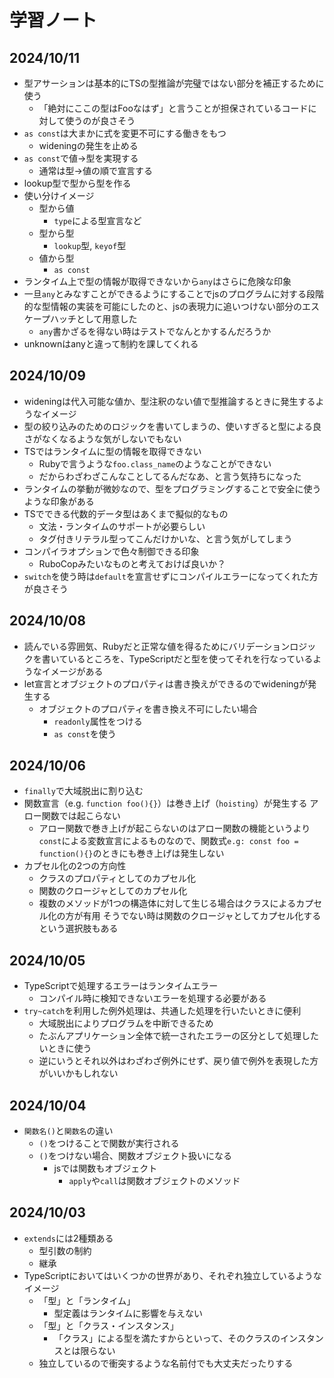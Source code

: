 # 学習ノート
## 2024/10/11
- 型アサーションは基本的にTSの型推論が完璧ではない部分を補正するために使う
  - 「絶対にここの型はFooなはず」と言うことが担保されているコードに対して使うのが良さそう
- `as const`は大まかに式を変更不可にする働きをもつ
  - wideningの発生を止める
- `as const`で値→型を実現する
  - 通常は型→値の順で宣言する
- lookup型で型から型を作る
- 使い分けイメージ
  - 型から値
    - `type`による型宣言など
  - 型から型
    - `lookup`型, `keyof`型
  - 値から型
    - `as const`
- ランタイム上で型の情報が取得できないから`any`はさらに危険な印象
- 一旦`any`とみなすことができるようにすることでjsのプログラムに対する段階的な型情報の実装を可能にしたのと、jsの表現力に追いつけない部分のエスケープハッチとして用意した
  - `any`書かざるを得ない時はテストでなんとかするんだろうか
- unknownはanyと違って制約を課してくれる

## 2024/10/09
- wideningは代入可能な値か、型注釈のない値で型推論するときに発生するようなイメージ
- 型の絞り込みのためのロジックを書いてしまうの、使いすぎると型による良さがなくなるような気がしないでもない
- TSではランタイムに型の情報を取得できない
  - Rubyで言うような`foo.class_name`のようなことができない
  - だからわざわざこんなことしてるんだなあ、と言う気持ちになった
- ランタイムの挙動が微妙なので、型をプログラミングすることで安全に使うような印象がある
- TSでできる代数的データ型はあくまで擬似的なもの
  - 文法・ランタイムのサポートが必要らしい
  - タグ付きリテラル型ってこんだけかいな、と言う気がしてしまう
- コンパイラオプションで色々制御できる印象
  - RuboCopみたいなものと考えておけば良いか？
- `switch`を使う時は`default`を宣言せずにコンパイルエラーになってくれた方が良さそう

## 2024/10/08
- 読んでいる雰囲気、Rubyだと正常な値を得るためにバリデーションロジックを書いているところを、TypeScriptだと型を使ってそれを行なっているようなイメージがある
- let宣言とオブジェクトのプロパティは書き換えができるのでwideningが発生する
  - オブジェクトのプロパティを書き換え不可にしたい場合
    - `readonly`属性をつける
    - `as const`を使う

## 2024/10/06
- `finally`で大域脱出に割り込む
- 関数宣言（e.g. `function foo(){}`）は巻き上げ（`hoisting`）が発生する アロー関数では起こらない
  - アロー関数で巻き上げが起こらないのはアロー関数の機能というより`const`による変数宣言によるものなので、関数式`e.g: const foo = function(){}`のときにも巻き上げは発生しない
- カプセル化の2つの方向性
  - クラスのプロパティとしてのカプセル化
  - 関数のクロージャとしてのカプセル化
  - 複数のメソッドが1つの構造体に対して生じる場合はクラスによるカプセル化の方が有用 そうでない時は関数のクロージャとしてカプセル化するという選択肢もある

## 2024/10/05
- TypeScriptで処理するエラーはランタイムエラー
  - コンパイル時に検知できないエラーを処理する必要がある
- `try~catch`を利用した例外処理は、共通した処理を行いたいときに便利
  - 大域脱出によりプログラムを中断できるため
  - たぶんアプリケーション全体で統一されたエラーの区分として処理したいときに使う
  - 逆にいうとそれ以外はわざわざ例外にせず、戻り値で例外を表現した方がいいかもしれない

## 2024/10/04
- `関数名()`と`関数名`の違い
  - `()`をつけることで関数が実行される
  - `()`をつけない場合、関数オブジェクト扱いになる
    - jsでは関数もオブジェクト
      - `apply`や`call`は関数オブジェクトのメソッド

## 2024/10/03
- `extends`には2種類ある
  - 型引数の制約
  - 継承
- TypeScriptにおいてはいくつかの世界があり、それぞれ独立しているようなイメージ
  - 「型」と「ランタイム」
    - 型定義はランタイムに影響を与えない
  - 「型」と「クラス・インスタンス」
    - 「クラス」による型を満たすからといって、そのクラスのインスタンスとは限らない
  - 独立しているので衝突するような名前付でも大丈夫だったりする